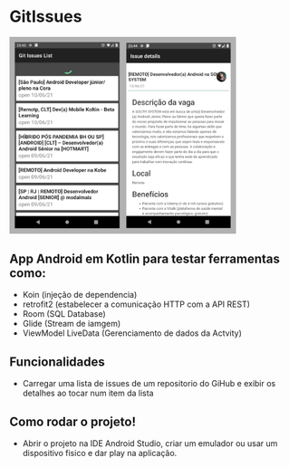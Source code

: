 # GitIssues
<img src="app.png" alt="app screen" style="width:400px;"/>

## App Android em Kotlin para testar ferramentas como:
* Koin (injeção de dependencia)
* retrofit2 (estabelecer a comunicação HTTP com a API REST)
* Room (SQL Database)
* Glide (Stream de iamgem)
* ViewModel LiveData (Gerenciamento de dados da Actvity)

## Funcionalidades
* Carregar uma lista de issues de um repositorio do GiHub e exibir os detalhes ao tocar num item da lista

## Como rodar o projeto!
 * Abrir o projeto na IDE Android Studio, criar um emulador ou usar um dispositivo fisico e dar play na aplicação.